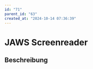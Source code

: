 ```yaml
---
id: "71"
parent_id: "63"
created_at: "2024-10-14 07:36:39"
---
```


# JAWS Screenreader

## Beschreibung

